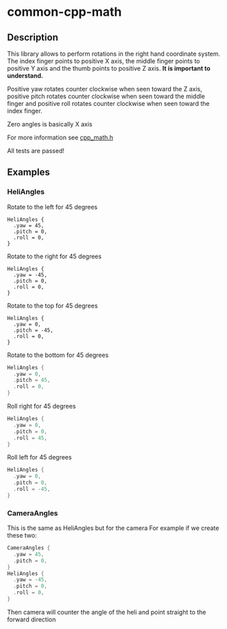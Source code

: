 # common-cpp-math

## Description
This library allows to perform rotations in the right hand coordinate system. The index finger points to positive X axis, the middle finger points to positive Y axis and the thumb points to positive Z axis. **It is important to understand.**

Positive yaw rotates counter clockwise when seen toward the Z axis, positive pitch rotates counter clockwise when seen toward the middle finger and positive roll rotates counter clockwise when seen toward the index finger.

Zero angles is basically X axis

For more information see [cpp_math.h](include/cpp-math/cpp_math.h)

All tests are passed!

## Examples
### HeliAngles
Rotate to the left for 45 degrees
```
HeliAngles {
  .yaw = 45,
  .pitch = 0,
  .roll = 0,
}
```

Rotate to the right for 45 degrees
```
HeliAngles {
  .yaw = -45,
  .pitch = 0,
  .roll = 0,
}
```

Rotate to the top for 45 degrees
```
HeliAngles {
  .yaw = 0,
  .pitch = -45,
  .roll = 0,
}
```

Rotate to the bottom for 45 degrees
```cpp
HeliAngles {
  .yaw = 0,
  .pitch = 45,
  .roll = 0,
}
```

Roll right for 45 degrees
```cpp
HeliAngles {
  .yaw = 0,
  .pitch = 0,
  .roll = 45,
}
```

Roll left for 45 degrees
```cpp
HeliAngles {
  .yaw = 0,
  .pitch = 0,
  .roll = -45,
}
```

### CameraAngles
This is the same as HeliAngles but for the camera
For example if we create these two:
```cpp
CameraAngles {
  .yaw = 45,
  .pitch = 0,
}
HeliAngles {
  .yaw = -45,
  .pitch = 0,
  .roll = 0,
}
```
Then camera will counter the angle of the heli and point straight to the forward direction
